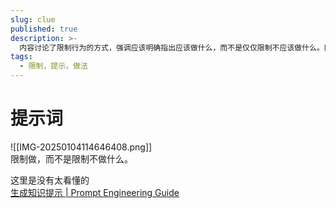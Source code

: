 ```yaml
---
slug: clue
published: true
description: >-
  内容讨论了限制行为的方式，强调应该明确指出应该做什么，而不是仅仅限制不应该做什么。同时，提到了一个关于生成知识提示的资源链接，该链接指向一个关于提示工程技术的指南，可能有助于理解如何有效地使用提示来生成知识。
tags:
  - 限制，提示，做法
---
```


# 提示词

![[IMG-20250104114646408.png]]  
限制做，而不是限制不做什么。

这里是没有太看懂的  
[生成知识提示 | Prompt Engineering Guide<!-- -->](https://www.promptingguide.ai/zh/techniques/knowledge)

